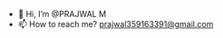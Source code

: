 - 👋 Hi, I’m @PRAJWAL M
- 📫 How to reach me? prajwal359163391@gmail.com

<!---
prajwal-3391/prajwal-3391 is a ✨ special ✨ repository because its `README.md` (this file) appears on your GitHub profile.
You can click the Preview link to take a look at your changes.
--->
